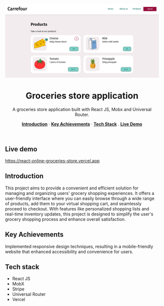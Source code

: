 <p align="center">
    <img alt="typing test screenshot" src="https://github.com/Vargriym/React-online-groceries-store/blob/main/252164001-179d4e69-1e43-4e89-9031-1761e55f5693.png">
    <h1 align="center">Groceries store application</h1>
  </a>
</p>

<p align="center">
  A groceries store application built with React JS, Mobx and Universal Router.
</p>

<p align="center">
  <a href="#introduction"><strong>Introduction</strong></a> ·
    <a href="#Key-Achievements"><strong>Key Achievements</strong></a> ·
  <a href="#tech-stack"><strong>Tech Stack</strong></a> .
    <a href="#Live-Demo"><strong>Live Demo</strong></a>

  
</p>

<br/>

## Live demo
https://react-online-groceries-store.vercel.app

<!-- ABOUT THE PROJECT -->

## Introduction

This project aims to provide a convenient and efficient solution for managing and organizing users' grocery shopping experiences.
It offers a user-friendly interface where you can easily browse through a wide range of products, add them to your virtual shopping cart, and seamlessly proceed to checkout. With features like personalized shopping lists and real-time inventory updates, this project is designed to simplify the user's grocery shopping process and enhance overall satisfaction. 
## Key Achievements

Implemented responsive design techniques, resulting in a mobile-friendly website that enhanced accessibility and convenience for users.

## Tech stack

- React JS
- MobX
- Stripe
- Universal Router
- Vercel
